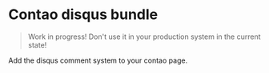 # Contao disqus bundle

> Work in progress! Don't use it in your production system in the current state!

Add the disqus comment system to your contao page.


